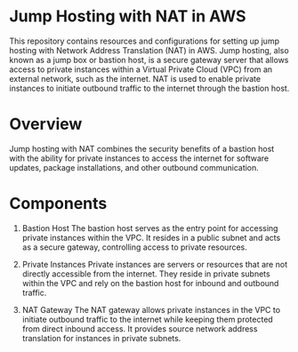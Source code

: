 # Jump Hosting with NAT in AWS
This repository contains resources and configurations for setting up jump hosting with Network Address Translation (NAT) in AWS. Jump hosting, also known as a jump box or bastion host, is a secure gateway server that allows access to private instances within a Virtual Private Cloud (VPC) from an external network, such as the internet. NAT is used to enable private instances to initiate outbound traffic to the internet through the bastion host.

# Overview
Jump hosting with NAT combines the security benefits of a bastion host with the ability for private instances to access the internet for software updates, package installations, and other outbound communication.

# Components
1. Bastion Host
The bastion host serves as the entry point for accessing private instances within the VPC. It resides in a public subnet and acts as a secure gateway, controlling access to private resources.

2. Private Instances
Private instances are servers or resources that are not directly accessible from the internet. They reside in private subnets within the VPC and rely on the bastion host for inbound and outbound traffic.

3. NAT Gateway
The NAT gateway allows private instances in the VPC to initiate outbound traffic to the internet while keeping them protected from direct inbound access. It provides source network address translation for instances in private subnets.

